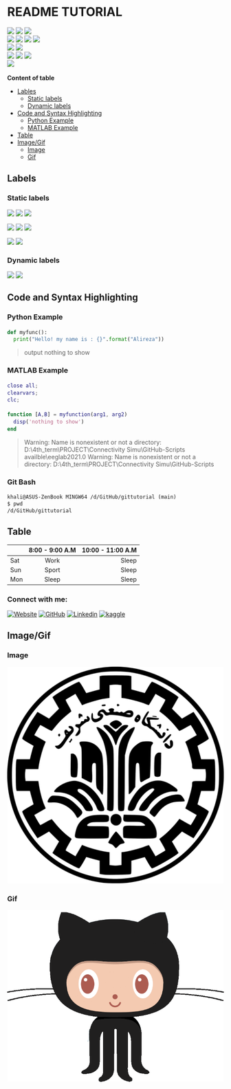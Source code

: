# README TUTORIAL  
![](https://img.shields.io/badge/PyTorch-EE4C2C?style=for-the-badge&logo=PyTorch&logoColor=white)
![](https://img.shields.io/badge/TensorFlow-FF6F00?style=for-the-badge&logo=TensorFlow&logoColor=white)
![](https://img.shields.io/badge/Keras-D00000?style=for-the-badge&logo=Keras&logoColor=white)  
![](https://img.shields.io/badge/Numpy-777BB4?style=for-the-badge&logo=numpy&logoColor=white)
![](https://img.shields.io/badge/Pandas-2C2D72?style=for-the-badge&logo=pandas&logoColor=white)
![](https://img.shields.io/badge/scikit_learn-F7931E?style=for-the-badge&logo=scikit-learn&logoColor=white)
![](https://img.shields.io/badge/Plotly-239120?style=for-the-badge&logo=plotly&logoColor=white0)  
![](https://img.shields.io/badge/Python-3776AB?style=for-the-badge&logo=python&logoColor=white)
![](https://img.shields.io/badge/MATLAB-FF6F00?style=for-the-badge&logo=MATLAB&logoColor=white)  
![](https://img.shields.io/badge/PyCharm-000000.svg?&style=for-the-badge&logo=PyCharm&logoColor=white)
![](https://img.shields.io/badge/conda-342B029.svg?&style=for-the-badge&logo=anaconda&logoColor=white)
![](https://img.shields.io/badge/Colab-F9AB00?style=for-the-badge&logo=googlecolab&color=525252)  
![](https://img.shields.io/badge/Linux-FCC624?style=for-the-badge&logo=linux&logoColor=black)

**Content of table**  
* [Lables](#labels)  
  * [Static labels](#static-labels)
  * [Dynamic labels](#dynamic-labels)
* [Code and Syntax Highlighting](#code-and-syntax-highlighting)
  * [Python Example](#python-example) 
  * [MATLAB Example](#matlab-example)
* [Table](#table)
* [Image/Gif](#image/Gif)
  * [Image](#image)
  * [Gif](#gif)


## Labels
### Static labels
![](https://img.shields.io/badge/PyTorch-1.0.0-red.svg)
![](https://img.shields.io/badge/TensorFlow-2.0.0-orange.svg)
![](https://img.shields.io/badge/Keras-2.0.0-red.svg)  

![](https://img.shields.io/badge/NumPy-2.0.0-9cf.svg)
![](https://img.shields.io/badge/pandas-2.0.0-black.svg)
![](https://img.shields.io/badge/Matplotlib-2.0.0-yellow.svg)

![](https://img.shields.io/badge/Python-3.9-blue.svg)
![](https://img.shields.io/badge/MATLAB-3.9-orange.svg)

### Dynamic labels
![](https://img.shields.io/github/commit-activity/y/alirezakhodabakhsh/gittutorial)
![](https://img.shields.io/github/contributors/alirezakhodabakhsh/gittutorial)



## Code and Syntax Highlighting
### Python Example
```python
def myfunc():
  print("Hello! my name is : {}".format("Alireza"))
```
> output nothing to show
### MATLAB Example
```matlab
close all;
clearvars;
clc;

function [A,B] = myfunction(arg1, arg2)
  disp('nothing to show')
end
```
> Warning: Name is nonexistent or not a directory:
D:\4th_term\PROJECT\Connectivity Simu\GitHub-Scripts availble\eeglab2021.0 
Warning: Name is nonexistent or not a directory:
D:\4th_term\PROJECT\Connectivity Simu\GitHub-Scripts
### Git Bash
```console
khali@ASUS-ZenBook MINGW64 /d/GitHub/gittutorial (main)
$ pwd
/d/GitHub/gittutorial

```

## Table
|         | 8:00 - 9:00 A.M | 10:00 - 11:00 A.M  |
| ------- |:---------------:| ------------------:|
| Sat     | Work            | Sleep              |
| Sun     | Sport           |   Sleep            |
| Mon     | Sleep           |    Sleep           |

### Connect with me:
[![Website](https://img.shields.io/badge/website-000000?style=for-the-badge&logo=About.me&logoColor=white)](http://ee.sharif.edu/~alireza.khodabakhsh/)
[![GitHub](https://img.shields.io/badge/GitHub-100000?style=for-the-badge&logo=github&logoColor=white)](https://github.com/alirezakhodabakhsh)
[![Linkedin](https://img.shields.io/badge/LinkedIn-0077B5?style=for-the-badge&logo=linkedin&logoColor=white)](https://www.linkedin.com/in/alirezakhodabakhsh/)
[![kaggle](https://img.shields.io/badge/Kaggle-20BEFF?style=for-the-badge&logo=Kaggle&logoColor=white)](???)

## Image/Gif
### Image
![shariflogo](./images/shariflogo.png)
### Gif
![githubgif](./images/github.gif)